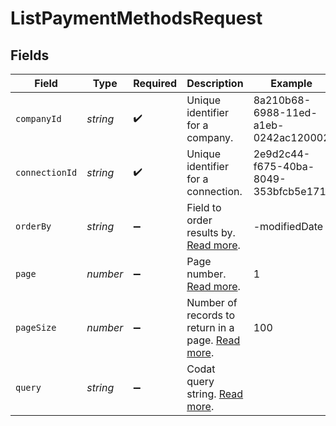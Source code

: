 # ListPaymentMethodsRequest


## Fields

| Field                                                                                           | Type                                                                                            | Required                                                                                        | Description                                                                                     | Example                                                                                         |
| ----------------------------------------------------------------------------------------------- | ----------------------------------------------------------------------------------------------- | ----------------------------------------------------------------------------------------------- | ----------------------------------------------------------------------------------------------- | ----------------------------------------------------------------------------------------------- |
| `companyId`                                                                                     | *string*                                                                                        | :heavy_check_mark:                                                                              | Unique identifier for a company.                                                                | 8a210b68-6988-11ed-a1eb-0242ac120002                                                            |
| `connectionId`                                                                                  | *string*                                                                                        | :heavy_check_mark:                                                                              | Unique identifier for a connection.                                                             | 2e9d2c44-f675-40ba-8049-353bfcb5e171                                                            |
| `orderBy`                                                                                       | *string*                                                                                        | :heavy_minus_sign:                                                                              | Field to order results by. [Read more](https://docs.codat.io/using-the-api/ordering-results).   | -modifiedDate                                                                                   |
| `page`                                                                                          | *number*                                                                                        | :heavy_minus_sign:                                                                              | Page number. [Read more](https://docs.codat.io/using-the-api/paging).                           | 1                                                                                               |
| `pageSize`                                                                                      | *number*                                                                                        | :heavy_minus_sign:                                                                              | Number of records to return in a page. [Read more](https://docs.codat.io/using-the-api/paging). | 100                                                                                             |
| `query`                                                                                         | *string*                                                                                        | :heavy_minus_sign:                                                                              | Codat query string. [Read more](https://docs.codat.io/using-the-api/querying).                  |                                                                                                 |